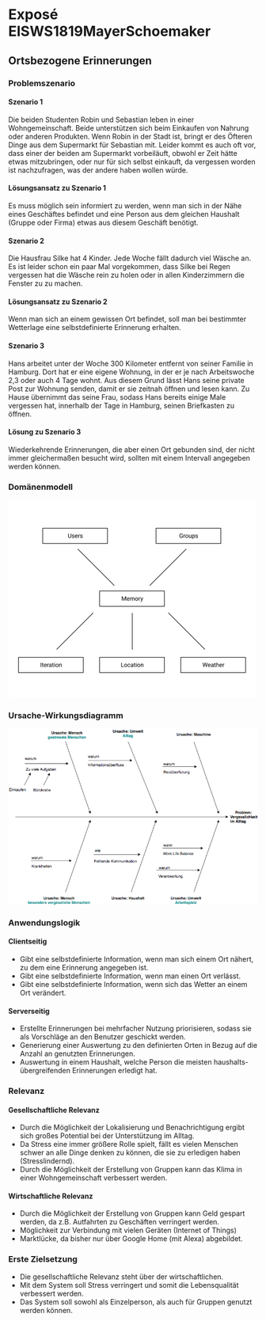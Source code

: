 # Exposé EISWS1819MayerSchoemaker

 

## Ortsbezogene Erinnerungen

### Problemszenario

#### Szenario 1
Die beiden Studenten Robin und Sebastian leben in einer Wohngemeinschaft. Beide unterstützen sich beim Einkaufen von Nahrung oder anderen Produkten. Wenn Robin in der Stadt ist, bringt er des Öfteren Dinge aus dem Supermarkt für Sebastian mit. Leider kommt es auch oft vor, dass einer der beiden am Supermarkt vorbeiläuft, obwohl er Zeit hätte etwas mitzubringen, oder nur für sich selbst einkauft, da vergessen worden ist nachzufragen, was der andere haben wollen würde.
#### Lösungsansatz zu Szenario 1
Es muss möglich sein informiert zu werden, wenn man sich in der Nähe eines Geschäftes befindet und eine Person aus dem gleichen Haushalt (Gruppe oder Firma) etwas aus diesem Geschäft benötigt.
#### Szenario 2
Die Hausfrau Silke hat 4 Kinder. Jede Woche fällt dadurch viel Wäsche an. Es ist leider schon ein paar Mal vorgekommen, dass Silke bei Regen vergessen hat die Wäsche rein zu holen oder in allen Kinderzimmern die Fenster zu zu machen.
#### Lösungsansatz zu Szenario 2
Wenn man sich an einem gewissen Ort befindet, soll man bei bestimmter Wetterlage eine selbstdefinierte Erinnerung erhalten.
#### Szenario 3
Hans arbeitet unter der Woche 300 Kilometer entfernt von seiner Familie in Hamburg. Dort hat er eine eigene Wohnung, in der er je nach Arbeitswoche 2,3 oder auch 4 Tage wohnt. Aus diesem Grund lässt Hans seine private Post zur Wohnung senden, damit er sie zeitnah öffnen und lesen kann. Zu Hause übernimmt das seine Frau, sodass Hans bereits einige Male vergessen hat, innerhalb der Tage in Hamburg, seinen Briefkasten zu öffnen.
#### Lösung zu Szenario 3
Wiederkehrende Erinnerungen, die aber einen Ort gebunden sind, der nicht immer gleichermaßen besucht wird, sollten mit einem Intervall angegeben werden können.



### Domänenmodell

 ![domaenenmodell](domaenenmodell.png)

### Ursache-Wirkungsdiagramm

  ![Ursache Wirkungs Diagram](UrsacheWirkungsDiagramm.png)

### Anwendungslogik

#### Clientseitig

- Gibt eine selbstdefinierte Information, wenn man sich einem Ort nähert, zu dem eine Erinnerung angegeben ist.
- Gibt eine selbstdefinierte Information, wenn man einen Ort verlässt.
- Gibt eine selbstdefinierte Information, wenn sich das Wetter an einem Ort verändert. 

#### Serverseitig

- Erstellte Erinnerungen bei mehrfacher Nutzung priorisieren, sodass sie als Vorschläge an den Benutzer geschickt werden.
- Generierung einer Auswertung zu den definierten Orten in Bezug auf die Anzahl an genutzten Erinnerungen.
- Auswertung in einem Haushalt, welche Person die meisten haushalts-übergreifenden Erinnerungen erledigt hat.

### Relevanz

#### Gesellschaftliche Relevanz

- Durch die Möglichkeit der Lokalisierung und Benachrichtigung ergibt sich großes Potential bei der Unterstützung im Alltag.
- Da Stress eine immer größere Rolle spielt, fällt es vielen Menschen schwer an alle Dinge denken zu können, die sie zu erledigen haben (Stresslindernd).
- Durch die Möglichkeit der Erstellung von Gruppen kann das Klima in einer Wohngemeinschaft verbessert werden.

#### Wirtschaftliche Relevanz

- Durch die Möglichkeit der Erstellung von Gruppen kann Geld gespart werden, da z.B. Autfahrten zu Geschäften verringert werden.
- Möglichkeit zur Verbindung mit vielen Geräten (Internet of Things)
- Marktlücke, da bisher nur über Google Home (mit Alexa) abgebildet.

### Erste Zielsetzung

- Die gesellschaftliche Relevanz steht über der wirtschaftlichen.
- Mit dem System soll Stress verringert und somit die Lebensqualität verbessert werden.
- Das System soll sowohl als Einzelperson, als auch für Gruppen genutzt werden können.
